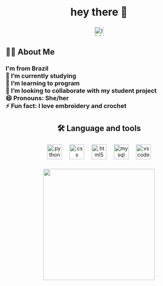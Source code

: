 <h1 align="center">hey there 👋</h1>

###

<div align="center">
  <a href="https://www.linkedin.com/in/gabrielle-novaes-gon%C3%A7alves-172121224/" target="_blank">
  <img src="https://img.shields.io/static/v1?message=LinkedIn&logo=linkedin&label=&color=0077B5&logoColor=white&labelColor=&style=for-the-badge" height="25" alt="linkedin logo"  />
  </a>
</div>

###

<h2 align="left">👩‍💻  About Me</h2>

###

<h3 align="left">I'm from Brazil<br>🔭 I’m currently studying<br>🌱 I’m learning to program<br>👯 I’m looking to collaborate with my student project<br>😄 Pronouns: She/her<br>⚡ Fun fact: I love embroidery and crochet</h3>

###

<h2 align="center">🛠 Language and tools</h2>

###

<div align="center">
  <img src="https://cdn.jsdelivr.net/gh/devicons/devicon/icons/python/python-original.svg" height="40" alt="python logo"  />
  <img width="12" />
  <img src="https://cdn.jsdelivr.net/gh/devicons/devicon/icons/css3/css3-original.svg" height="40" alt="css logo"  />
  <img width="12" />
  <img src="https://cdn.jsdelivr.net/gh/devicons/devicon/icons/html5/html5-original.svg" height="40" alt="html5 logo"  />
  <img width="12" />
  <img src="https://cdn.jsdelivr.net/gh/devicons/devicon/icons/mysql/mysql-original.svg" height="40" alt="mysql logo"  />
  <img width="12" />
  <img src="https://cdn.jsdelivr.net/gh/devicons/devicon/icons/vscode/vscode-original.svg" height="40" alt="vscode logo"  />
</div>

###

<div align="center">
  <img height="300" src="https://i.pinimg.com/originals/1d/7c/16/1d7c163089a235544b8ddad334659a25.gif"  />
</div>

###
